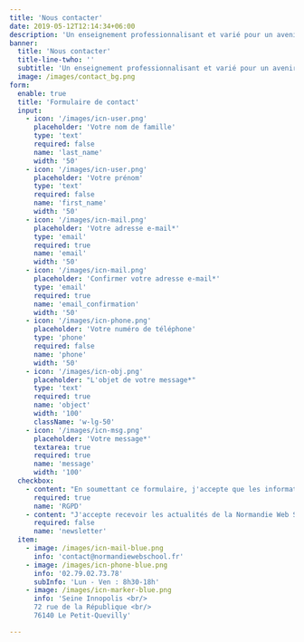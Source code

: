 ```yaml
---
title: 'Nous contacter'
date: 2019-05-12T12:14:34+06:00
description: 'Un enseignement professionnalisant et varié pour un avenir 100% numérique.'
banner:
  title: 'Nous contacter'
  title-line-twho: ''
  subtitle: 'Un enseignement professionnalisant et varié pour un avenir 100% numérique.'
  image: /images/contact_bg.png
form:
  enable: true
  title: 'Formulaire de contact'
  input:
    - icon: '/images/icn-user.png'
      placeholder: 'Votre nom de famille'
      type: 'text'
      required: false
      name: 'last_name'
      width: '50'
    - icon: '/images/icn-user.png'
      placeholder: 'Votre prénom'
      type: 'text'
      required: false
      name: 'first_name'
      width: '50'
    - icon: '/images/icn-mail.png'
      placeholder: 'Votre adresse e-mail*'
      type: 'email'
      required: true
      name: 'email'
      width: '50'
    - icon: '/images/icn-mail.png'
      placeholder: 'Confirmer votre adresse e-mail*'
      type: 'email'
      required: true
      name: 'email_confirmation'
      width: '50'
    - icon: '/images/icn-phone.png'
      placeholder: 'Votre numéro de téléphone'
      type: 'phone'
      required: false
      name: 'phone'
      width: '50'
    - icon: '/images/icn-obj.png'
      placeholder: "L'objet de votre message*"
      type: 'text'
      required: true
      name: 'object'
      width: '100'
      className: 'w-lg-50'
    - icon: '/images/icn-msg.png'
      placeholder: 'Votre message*'
      textarea: true
      required: true
      name: 'message'
      width: '100'
  checkbox:
    - content: "En soumettant ce formulaire, j'accepte que les informations saisies soient exploitées dans le cadre d'apport d'information concernant les formations proposées par l'école."
      required: true
      name: 'RGPD'
    - content: "J'accepte recevoir les actualités de la Normandie Web School  ainsi que des publications à portée commerciales."
      required: false
      name: 'newsletter'
  item:
    - image: /images/icn-mail-blue.png
      info: 'contact@normandiewebschool.fr'
    - image: /images/icn-phone-blue.png
      info: '02.79.02.73.78'
      subInfo: 'Lun - Ven : 8h30-18h'
    - image: /images/icn-marker-blue.png
      info: 'Seine Innopolis <br/>
      72 rue de la République <br/>
      76140 Le Petit-Quevilly'

---
```

